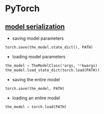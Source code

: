 # PyTorch

## [model serialization](https://github.com/pytorch/pytorch/blob/761d6799beb3afa03657a71776412a2171ee7533/docs/source/notes/serialization.rst)

- saving model parameters

```python
torch.save(the_model.state_dict(), PATH)
```

- loading model parameters

```python
the_model = TheModelClass(*args, **kwargs)
the_model.load_state_dict(torch.load(PATH))
```

- saving the entire model

```python
torch.save(the_model, PATH)
```

- loading an entire model

```python
the_model = torch.load(PATH)
```